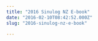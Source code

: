 ```yaml
---
title: "2016 Sinulog NZ E-book"
date: "2016-02-10T08:42:52.000Z"
slug: "2016-sinulog-nz-e-book"

---
```


